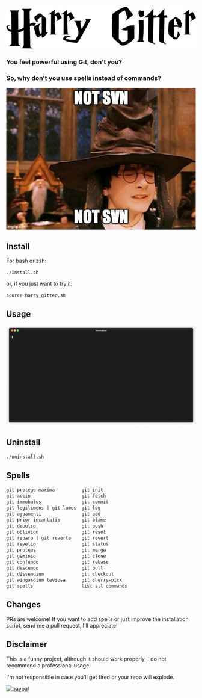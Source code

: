 ![Harry Gitter](/img/title.jpg "Harry Gitter")

### You feel powerful using Git, don't you? 

### So, why don't you use spells instead of commands?


![not svn](/img/svn.jpg "Not svn")

## Install
For bash or zsh:
```
./install.sh
```

or, if you just want to try it:

```
source harry_gitter.sh
```

## Usage
![usage](/img/usage.gif "Usage")


## Uninstall
```
./uninstall.sh
```

## Spells
```
git protego maxima          git init
git accio                   git fetch
git immobulus               git commit
git legilimens | git lumos  git log
git aguamenti               git add
git prior incantatio        git blame
git depulso                 git push
git oblivion                git reset
git reparo | git reverte    git revert
git revelio                 git status
git proteus                 git merge
git geminio                 git clone
git confundo                git rebase
git descendo                git pull
git dissendium              git checkout
git wingardium leviosa      git cherry-pick
git spells                  list all commands
```

## Changes
PRs are welcome! If you want to add spells or just improve the installation script, send me a pull request, I'll appreciate!

## Disclaimer
This is a funny project, although it should work properly, I do not recommend a professional usage. 

I'm not responsible in case you'll get fired or your repo will explode.


[![paypal](https://www.paypalobjects.com/en_US/i/btn/btn_donate_SM.gif)](https://www.paypal.com/donate/?business=3VAR9BCGUGREU&no_recurring=1&currency_code=EUR)